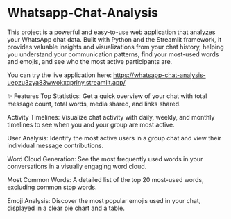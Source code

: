 # Whatsapp-Chat-Analysis
This project is a powerful and easy-to-use web application that analyzes your WhatsApp chat data. Built with Python and the Streamlit framework, it provides valuable insights and visualizations from your chat history, helping you understand your communication patterns, find your most-used words and emojis, and see who the most active participants are.

You can try the live application here: https://whatsapp-chat-analysis-uepzu3zya83wwokxqprlny.streamlit.app/

✨ Features
Top Statistics: Get a quick overview of your chat with total message count, total words, media shared, and links shared.

Activity Timelines: Visualize chat activity with daily, weekly, and monthly timelines to see when you and your group are most active.

User Analysis: Identify the most active users in a group chat and view their individual message contributions.

Word Cloud Generation: See the most frequently used words in your conversations in a visually engaging word cloud.

Most Common Words: A detailed list of the top 20 most-used words, excluding common stop words.

Emoji Analysis: Discover the most popular emojis used in your chat, displayed in a clear pie chart and a table.
